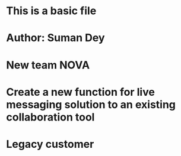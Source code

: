# This is a basic file
# Author: Suman Dey

# New team NOVA
# Create a new function for live messaging solution to an existing collaboration tool
# Legacy customer